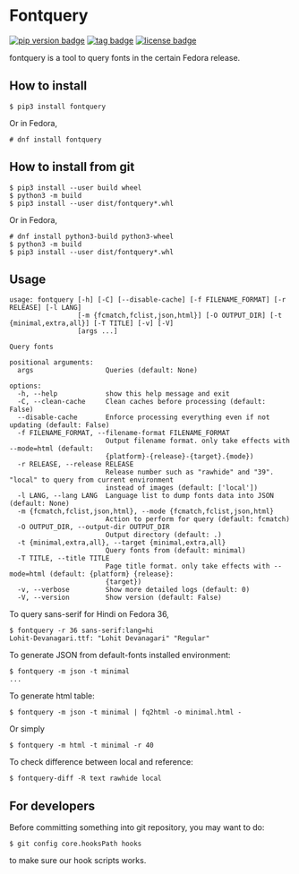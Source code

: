 # Fontquery
[![pip version badge](https://img.shields.io/pypi/v/fontquery)](https://pypi.org/project/fontquery/)
[![tag badge](https://img.shields.io/github/v/tag/fedora-i18n/fontquery)](https://github.com/fedora-i18n/fontquery/tags)
[![license badge](https://img.shields.io/github/license/fedora-i18n/fontquery)](./LICENSE)

fontquery is a tool to query fonts in the certain Fedora release.

## How to install

``` shell
$ pip3 install fontquery
```

Or in Fedora,

``` shell
# dnf install fontquery
```

## How to install from git

``` shell
$ pip3 install --user build wheel
$ python3 -m build
$ pip3 install --user dist/fontquery*.whl
```

Or in Fedora,

``` shell
# dnf install python3-build python3-wheel
$ python3 -m build
$ pip3 install --user dist/fontquery*.whl
```

## Usage

```
usage: fontquery [-h] [-C] [--disable-cache] [-f FILENAME_FORMAT] [-r RELEASE] [-l LANG]
                 [-m {fcmatch,fclist,json,html}] [-O OUTPUT_DIR] [-t {minimal,extra,all}] [-T TITLE] [-v] [-V]
                 [args ...]

Query fonts

positional arguments:
  args                  Queries (default: None)

options:
  -h, --help            show this help message and exit
  -C, --clean-cache     Clean caches before processing (default: False)
  --disable-cache       Enforce processing everything even if not updating (default: False)
  -f FILENAME_FORMAT, --filename-format FILENAME_FORMAT
                        Output filename format. only take effects with --mode=html (default:
                        {platform}-{release}-{target}.{mode})
  -r RELEASE, --release RELEASE
                        Release number such as "rawhide" and "39". "local" to query from current environment
                        instead of images (default: ['local'])
  -l LANG, --lang LANG  Language list to dump fonts data into JSON (default: None)
  -m {fcmatch,fclist,json,html}, --mode {fcmatch,fclist,json,html}
                        Action to perform for query (default: fcmatch)
  -O OUTPUT_DIR, --output-dir OUTPUT_DIR
                        Output directory (default: .)
  -t {minimal,extra,all}, --target {minimal,extra,all}
                        Query fonts from (default: minimal)
  -T TITLE, --title TITLE
                        Page title format. only take effects with --mode=html (default: {platform} {release}:
                        {target})
  -v, --verbose         Show more detailed logs (default: 0)
  -V, --version         Show version (default: False)
```

To query sans-serif for Hindi on Fedora 36,

``` shell
$ fontquery -r 36 sans-serif:lang=hi
Lohit-Devanagari.ttf: "Lohit Devanagari" "Regular"
```

To generate JSON from default-fonts installed environment:

``` shell
$ fontquery -m json -t minimal
...
```

To generate html table:

``` shell
$ fontquery -m json -t minimal | fq2html -o minimal.html -
```

Or simply

``` shell
$ fontquery -m html -t minimal -r 40
```

To check difference between local and reference:

``` shell
$ fontquery-diff -R text rawhide local
```

## For developers

Before committing something into git repository, you may want to do:

``` shell
$ git config core.hooksPath hooks
```

to make sure our hook scripts works.
